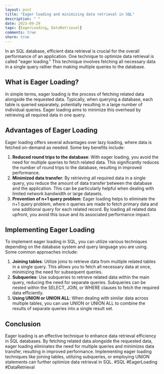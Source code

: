 ```yaml
---
layout: post
title: "Eager loading and minimizing data retrieval in SQL"
description: " "
date: 2023-09-29
tags: [EagerLoading, DataRetrieval]
comments: true
share: true
---
```


In an SQL database, efficient data retrieval is crucial for the overall performance of an application. One technique to optimize data retrieval is called "eager loading." This technique involves fetching all necessary data in a single query rather than making multiple queries to the database.

## What is Eager Loading?

In simple terms, eager loading is the process of fetching related data alongside the requested data. Typically, when querying a database, each table is queried separately, potentially resulting in a large number of individual queries. Eager loading aims to minimize this overhead by retrieving all required data in one query.

## Advantages of Eager Loading

Eager loading offers several advantages over lazy loading, where data is fetched on-demand as needed. Some key benefits include:

1. **Reduced round trips to the database**: With eager loading, you avoid the need for multiple queries to fetch related data. This significantly reduces the number of round trips to the database, resulting in improved performance.
2. **Minimized data transfer**: By retrieving all required data in a single query, you reduce the amount of data transfer between the database and the application. This can be particularly helpful when dealing with limited network bandwidth or large datasets.
3. **Prevention of n+1 query problem**: Eager loading helps to eliminate the n+1 query problem, where n queries are made to fetch primary data and one additional query for each related record. By loading all related data upfront, you avoid this issue and its associated performance impact.

## Implementing Eager Loading

To implement eager loading in SQL, you can utilize various techniques depending on the database system and query language you are using. Some common approaches include:

1. **Joining tables**: Utilize joins to retrieve data from multiple related tables in a single query. This allows you to fetch all necessary data at once, minimizing the need for subsequent queries.
2. **Subqueries**: Use subqueries to retrieve related data within the main query, reducing the need for separate queries. Subqueries can be nested within the SELECT, JOIN, or WHERE clauses to fetch the required data efficiently.
3. **Using UNION or UNION ALL**: When dealing with similar data across multiple tables, you can use UNION or UNION ALL to combine the results of separate queries into a single result set.

## Conclusion

Eager loading is an effective technique to enhance data retrieval efficiency in SQL databases. By fetching related data alongside the requested data, eager loading eliminates the need for multiple queries and minimizes data transfer, resulting in improved performance. Implementing eager loading techniques like joining tables, utilizing subqueries, or employing UNION statements can further optimize data retrieval in SQL. #SQL #EagerLoading #DataRetrieval
